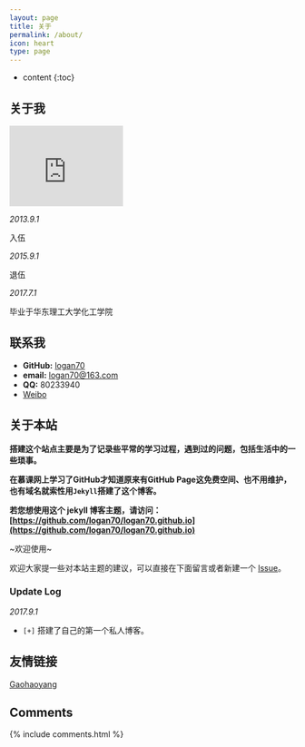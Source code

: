```yaml
---
layout: page
title: 关于
permalink: /about/
icon: heart
type: page
---
```


* content
{:toc}

## 关于我

<iframe src="https://githubbadge.appspot.com/gaohaoyang?s=1" style="border: 0;height: 142px;width: 200px;overflow: hidden;" frameBorder="0"></iframe>

*2013.9.1*

入伍

*2015.9.1*

退伍

*2017.7.1*

毕业于华东理工大学化工学院

## 联系我

* **GitHub:**   [logan70](https://github.com/logan70)
* **email:** logan70@163.com
* **QQ:**  80233940
* [Weibo](http://weibo.com/)

## 关于本站

   **搭建这个站点主要是为了记录些平常的学习过程，遇到过的问题，包括生活中的一些琐事。**

**在慕课网上学习了GitHub才知道原来有GitHub Page这免费空间、也不用维护，也有域名就索性用`Jekyll`搭建了这个博客。**


**若您想使用这个 jekyll 博客主题，请访问：[https://github.com/logan70/logan70.github.io](https://github.com/logan70/logan70.github.io)**

~欢迎使用~

欢迎大家提一些对本站主题的建议，可以直接在下面留言或者新建一个 [Issue](https://github.com/logan70/logan70.github.io/issues)。

### Update Log

*2017.9.1*

* `[+]` 搭建了自己的第一个私人博客。

## 友情链接

[Gaohaoyang](https://github.com/Gaohaoyang)

## Comments

{% include comments.html %}

